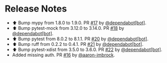 # Release Notes

* ⬆ Bump mypy from 1.8.0 to 1.9.0. PR [#17](https://github.com/aaron-imbrock/aa-fastapi-template/pull/17) by [@dependabot[bot]](https://github.com/apps/dependabot).
* ⬆ Bump pytest-mock from 3.12.0 to 3.14.0. PR [#18](https://github.com/aaron-imbrock/aa-fastapi-template/pull/18) by [@dependabot[bot]](https://github.com/apps/dependabot).
* ⬆ Bump pytest from 8.0.2 to 8.1.1. PR [#20](https://github.com/aaron-imbrock/aa-fastapi-template/pull/20) by [@dependabot[bot]](https://github.com/apps/dependabot).
* ⬆ Bump ruff from 0.2.2 to 0.4.1. PR [#21](https://github.com/aaron-imbrock/aa-fastapi-template/pull/21) by [@dependabot[bot]](https://github.com/apps/dependabot).
* ⬆ Bump pytest-xdist from 3.5.0 to 3.6.0. PR [#22](https://github.com/aaron-imbrock/aa-fastapi-template/pull/22) by [@dependabot[bot]](https://github.com/apps/dependabot).
* Added missing auth. PR [#16](https://github.com/aaron-imbrock/aa-fastapi-template/pull/16) by [@aaron-imbrock](https://github.com/aaron-imbrock).
